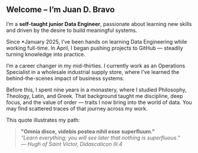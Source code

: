## Welcome – I’m Juan D. Bravo

I’m a **self-taught junior Data Engineer**, passionate about learning new skills and driven by the desire to build meaningful systems.

Since *January 2025, I’ve been hands on learning Data Engineering while working full-time. In April, I began pushing projects to GitHub — steadily turning knowledge into practice.

I’m a career changer in my mid-thirties. I currently work as an Operations Specialist in a wholesale industrial supply store, where I’ve learned the behind-the-scenes impact of business systems.

Before this, I spent nine years in a monastery, where I studied Philosophy, Theology, Latin, and Greek. That background taught me discipline, deep focus, and the value of order — traits I now bring into the world of data. You may find scattered traces of that journey across my work.

This quote illustrates my path:

> **"Omnia disce, videbis postea nihil esse superfluum."**  
> *"Learn everything; you will see later that nothing is superfluous."*  
> — *Hugh of Saint Victor, Didascalicon III.4*